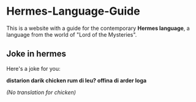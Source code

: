 # Hermes-Language-Guide

This is a website with a guide for the contemporary **Hermes language**, a language from the world of "Lord of the Mysteries".

## Joke in hermes

Here's a joke for you: 

**distarion darik chicken rum di leu? offina di arder loga**

*(No translation for chicken)*
